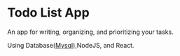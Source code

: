 # Todo List App

An app for writing, organizing, and prioritizing your tasks.

Using Database([Mysql](https://www.mysql.com/)),NodeJS, and React.
